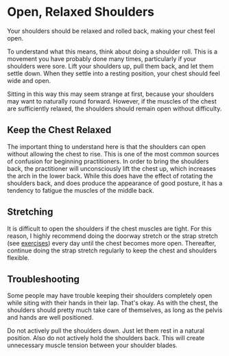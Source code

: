 # Open, Relaxed Shoulders

Your shoulders should be relaxed and rolled back, making your chest feel open. 

To understand what this means, think about doing a shoulder roll. This is a movement you have probably done many times, particularly if your shoulders were sore. Lift your shoulders up, pull them back, and let them settle down. When they settle into a resting position, your chest should feel wide and open. 

Sitting in this way this may seem strange at first, because your shoulders may want to naturally round forward. However, if the muscles of the chest are sufficiently relaxed, the shoulders should remain open without difficulty.

## Keep the Chest Relaxed

The important thing to understand here is that the shoulders can open without allowing the chest to rise. This is one of the most common sources of confusion for beginning practitioners. In order to bring the shoulders back, the practitioner will unconsciously lift the chest up, which increases the arch in the lower back. While this does have the effect of rotating the shoulders back, and does produce the appearance of good posture, it has a tendency to fatigue the muscles of the middle back.

## Stretching

It is difficult to open the shoulders if the chest muscles are tight. For this reason, I highly recommend doing the doorway stretch or the strap stretch (see [exercises](exercises)) every day until the chest becomes more open. Thereafter, continue doing the strap stretch regularly to keep the chest and shoulders flexible.

## Troubleshooting

Some people may have trouble keeping their shoulders completely open while siting with their hands in their lap. That's okay. As with the chest, the shoulders should pretty much take care of themselves, as long as the pelvis and hands are well positioned.

Do not actively pull the shoulders down. Just let them rest in a natural position. Also do not actively hold the shoulders back. This will create unnecessary muscle tension between your shoulder blades.
